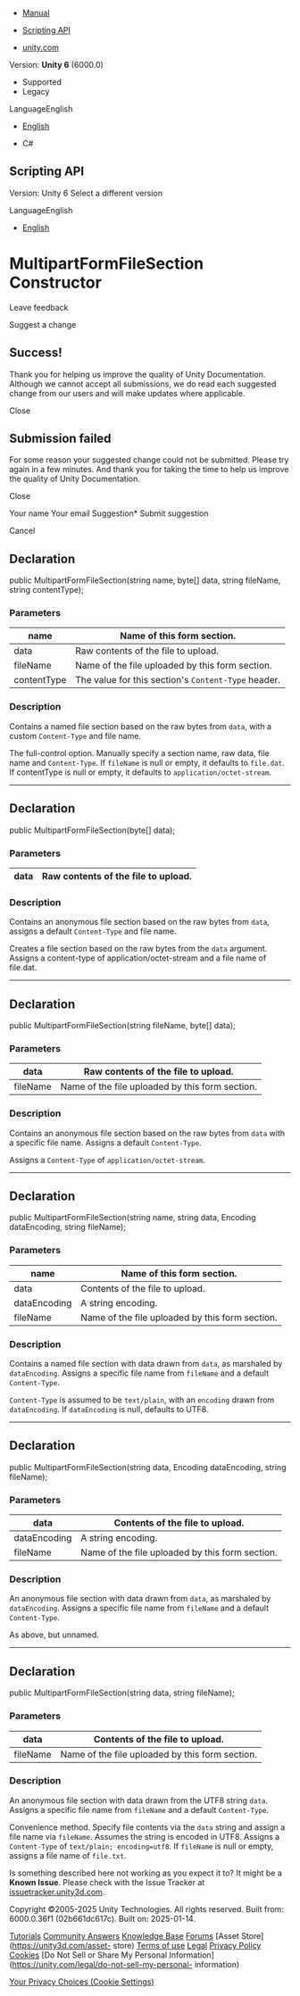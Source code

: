 [ ]()

  * [Manual](../Manual/index.html)
  * [Scripting API](../ScriptReference/index.html)

  * [unity.com](https://unity.com/)

Version: **Unity 6** (6000.0)

  * Supported
  * Legacy

LanguageEnglish

  * [English]()

  * C#

[ ](https://docs.unity3d.com)

## Scripting API

Version: Unity 6 Select a different version

LanguageEnglish

  * [English]()

# MultipartFormFileSection Constructor

Leave feedback

Suggest a change

## Success!

Thank you for helping us improve the quality of Unity Documentation. Although
we cannot accept all submissions, we do read each suggested change from our
users and will make updates where applicable.

Close

## Submission failed

For some reason your suggested change could not be submitted. Please <a>try
again</a> in a few minutes. And thank you for taking the time to help us
improve the quality of Unity Documentation.

Close

Your name Your email Suggestion* Submit suggestion

Cancel

[ ]()

## Declaration

public MultipartFormFileSection(string name, byte[] data, string fileName,
string contentType);

### Parameters

name | Name of this form section.  
---|---  
data | Raw contents of the file to upload.  
fileName | Name of the file uploaded by this form section.  
contentType | The value for this section's `Content-Type` header.  
  
### Description

Contains a named file section based on the raw bytes from `data`, with a
custom `Content-Type` and file name.

The full-control option. Manually specify a section name, raw data, file name
and `Content-Type`. If `fileName` is null or empty, it defaults to `file.dat`.
If contentType is null or empty, it defaults to `application/octet-stream`.

* * *

## Declaration

public MultipartFormFileSection(byte[] data);

### Parameters

data | Raw contents of the file to upload.  
---|---  
  
### Description

Contains an anonymous file section based on the raw bytes from `data`, assigns
a default `Content-Type` and file name.

Creates a file section based on the raw bytes from the `data` argument.
Assigns a content-type of application/octet-stream and a file name of
file.dat.

* * *

## Declaration

public MultipartFormFileSection(string fileName, byte[] data);

### Parameters

data | Raw contents of the file to upload.  
---|---  
fileName | Name of the file uploaded by this form section.  
  
### Description

Contains an anonymous file section based on the raw bytes from `data` with a
specific file name. Assigns a default `Content-Type`.

Assigns a `Content-Type` of `application/octet-stream`.

* * *

## Declaration

public MultipartFormFileSection(string name, string data, Encoding
dataEncoding, string fileName);

### Parameters

name | Name of this form section.  
---|---  
data | Contents of the file to upload.  
dataEncoding | A string encoding.  
fileName | Name of the file uploaded by this form section.  
  
### Description

Contains a named file section with data drawn from `data`, as marshaled by
`dataEncoding`. Assigns a specific file name from `fileName` and a default
`Content-Type`.

`Content-Type` is assumed to be `text/plain`, with an `encoding` drawn from
`dataEncoding`. If `dataEncoding` is null, defaults to UTF8.

* * *

## Declaration

public MultipartFormFileSection(string data, Encoding dataEncoding, string
fileName);

### Parameters

data | Contents of the file to upload.  
---|---  
dataEncoding | A string encoding.  
fileName | Name of the file uploaded by this form section.  
  
### Description

An anonymous file section with data drawn from `data`, as marshaled by
`dataEncoding`. Assigns a specific file name from `fileName` and a default
`Content-Type`.

As above, but unnamed.

* * *

## Declaration

public MultipartFormFileSection(string data, string fileName);

### Parameters

data | Contents of the file to upload.  
---|---  
fileName | Name of the file uploaded by this form section.  
  
### Description

An anonymous file section with data drawn from the UTF8 string `data`. Assigns
a specific file name from `fileName` and a default `Content-Type`.

Convenience method. Specify file contents via the `data` string and assign a
file name via `fileName`. Assumes the string is encoded in UTF8. Assigns a
`Content-Type` of `text/plain; encoding=utf8`. If `fileName` is null or empty,
assigns a file name of `file.txt`.

Is something described here not working as you expect it to? It might be a
**Known Issue**. Please check with the Issue Tracker at
[issuetracker.unity3d.com](https://issuetracker.unity3d.com).

Copyright ©2005-2025 Unity Technologies. All rights reserved. Built from:
6000.0.36f1 (02b661dc617c). Built on: 2025-01-14.

[Tutorials](https://unity3d.com/learn) [Community
Answers](https://answers.unity3d.com) [Knowledge
Base](https://support.unity3d.com/hc/en-us)
[Forums](https://forum.unity3d.com) [Asset Store](https://unity3d.com/asset-
store) [Terms of use](https://docs.unity3d.com/Manual/TermsOfUse.html)
[Legal](https://unity.com/legal) [Privacy
Policy](https://unity.com/legal/privacy-policy)
[Cookies](https://unity.com/legal/cookie-policy) [Do Not Sell or Share My
Personal Information](https://unity.com/legal/do-not-sell-my-personal-
information)

[Your Privacy Choices (Cookie Settings)](javascript:void\(0\);)

